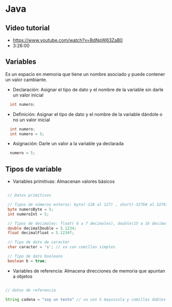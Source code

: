 # Java

## Video tutorial

- <https://www.youtube.com/watch?v=BdNqW63ZaB0>
- 3:26:00

## Variables

Es un espacio en memoria que tiene un nombre asociado y puede contener un valor cambiante.

- Declaración: Asignar el tipo de dato y el nombre de la variable sin darle un valor inicial

``` java
  int numero;
```

- Definición: Asignar el tipo de dato y el nombre de la variable dándole o no un valor inicial

```java
  int numero;
  int numero = 5;
```

- Asignación: Darle un valor a la variable ya declarada

```java
  numero = 5;
```

## Tipos de variable

- Variables primitivas: Almacenan valores básicos

 ```java

  // Datos primitivos

  // Tipos de números enteros: byte(-128 al 127) , short(-32768 al 32767), int, long
  byte numeroByte = 5;
  int numeroInt = 5;

  // Tipos de decimales: float( 6 a 7 decimales), double(15 a 16 decimales)
  double decimalDouble = 5.1234;
  float decimalFloat = 5.1234f;

  // Tipo de dato de caracter
  char caracter = 's'; // va con comillas simples

  // Tipo de dato booleano
  boolean b = true;

 ```

- Variables de referencia: Almacena direcciones de memoria que apuntan a objetos

```java

// datos de referencia

String cadena = "soy un texto" // va con S mayuscula y comillas dobles

```

